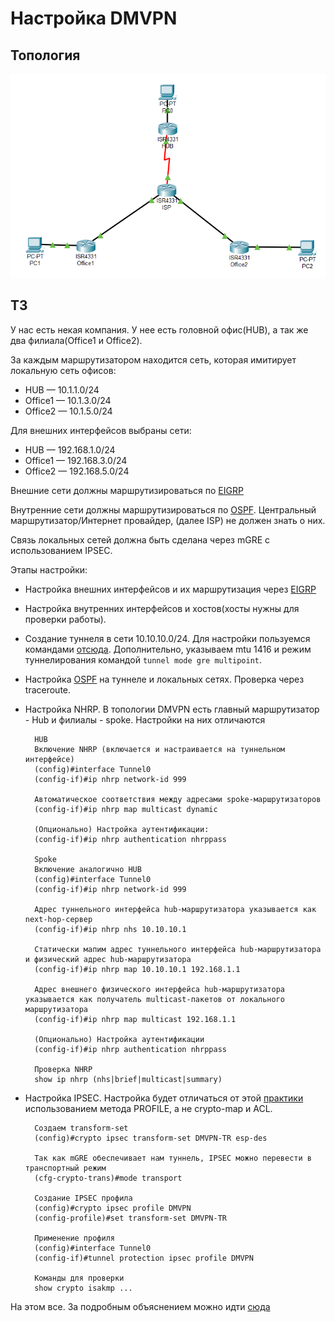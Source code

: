 # Настройка DMVPN

## Топология
![Alt text](figs/dmvpn.png "Топология")

## ТЗ
У нас есть некая компания. У нее есть головной офис(HUB), а так же два филиала(Office1 и Office2). 

За каждым маршрутизатором находится сеть, которая имитирует локальную сеть офисов:
* HUB — 10.1.1.0/24
* Office1 — 10.1.3.0/24
* Office2 — 10.1.5.0/24 

Для внешних интерфейсов выбраны сети:
* HUB — 192.168.1.0/24
* Office1 — 192.168.3.0/24
* Office2 — 192.168.5.0/24

Внешние сети должны маршрутизироваться по [EIGRP](Base.md#eigrp)

Внутренние сети должны маршрутизироваться по [OSPF](Base.md#ospf). Центральный маршрутизатор/Интернет провайдер, (далее ISP) не должен знать о них.

Связь локальных сетей должна быть сделана через mGRE с использованием IPSEC.

Этапы настройки:
* Настройка внешних интерфейсов и их маршрутизация через [EIGRP](Base.md#eigrp)
* Настройка внутренних интерфейсов и хостов(хосты нужны для проверки работы).
* Создание туннеля в сети 10.10.10.0/24. Для настройки пользуемся командами [отсюда](Tunnel.md). Дополнительно, указываем mtu 1416 и режим туннелирования командой ```tunnel mode gre multipoint```.
* Настройка [OSPF](Base.md#ospf) на туннеле и локальных сетях. Проверка через traceroute.
* Настройка NHRP. В топологии DMVPN есть главный маршрутизатор - Hub и филиалы - spoke. Настройки на них отличаются

        HUB
        Включение NHRP (включается и настраивается на туннельном интерфейсе)
        (config)#interface Tunnel0
        (config-if)#ip nhrp network-id 999

        Автоматическое соответствия между адресами spoke-маршрутизаторов
        (config-if)#ip nhrp map multicast dynamic

        (Опционально) Настройка аутентификации:
        (config-if)#ip nhrp authentication nhrppass

        Spoke
        Включение аналогично HUB
        (config)#interface Tunnel0
        (config-if)#ip nhrp network-id 999

        Адрес туннельного интерфейса hub-маршрутизатора указывается как next-hop-сервер
        (config-if)#ip nhrp nhs 10.10.10.1

        Статически мапим адрес туннельного интерфейса hub-маршрутизатора и физический адрес hub-маршрутизатора
        (config-if)#ip nhrp map 10.10.10.1 192.168.1.1

        Адрес внешнего физического интерфейса hub-маршрутизатора указывается как получатель multicast-пакетов от локального маршрутизатора
        (config-if)#ip nhrp map multicast 192.168.1.1

        (Опционально) Настройка аутентификации
        (config-if)#ip nhrp authentication nhrppass

        Проверка NHRP
        show ip nhrp (nhs|brief|multicast|summary)

* Настройка IPSEC. Настройка будет отличаться от этой [практики](Tunnel.md) использованием метода PROFILE, а не crypto-map и ACL.

        Создаем transform-set
        (config)#crypto ipsec transform-set DMVPN-TR esp-des 

        Так как mGRE обеспечивает нам туннель, IPSEC можно перевести в транспортный режим
        (cfg-crypto-trans)#mode transport 

        Создание IPSEC профила
        (config)#crypto ipsec profile DMVPN
        (config-profile)#set transform-set DMVPN-TR

        Применение профиля
        (config)#interface Tunnel0
        (config-if)#tunnel protection ipsec profile DMVPN

        Команды для проверки
        show crypto isakmp ...

На этом все. За подробным объяснением можно идти [сюда](http://xgu.ru/wiki/%D0%9D%D0%B0%D1%81%D1%82%D1%80%D0%BE%D0%B9%D0%BA%D0%B0_DMVPN_%D0%BD%D0%B0_%D0%BC%D0%B0%D1%80%D1%88%D1%80%D1%83%D1%82%D0%B8%D0%B7%D0%B0%D1%82%D0%BE%D1%80%D0%B0%D1%85_Cisco)
